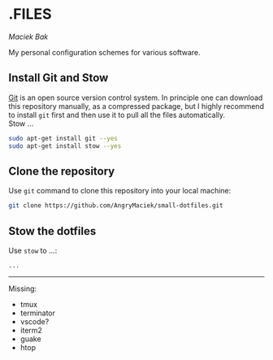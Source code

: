 # .FILES
*Maciek Bak*  

My personal configuration schemes for various software.

## Install Git and Stow

[Git](https://git-scm.com/) is an open source version control system. In principle one can download this repository manually, as a compressed package, but I highly recommend to install `git` first and then use it to pull all the files automatically.  
Stow ...

```bash
sudo apt-get install git --yes
sudo apt-get install stow --yes
```

## Clone the repository

Use `git` command to clone this repository into your local machine:
```bash
git clone https://github.com/AngryMaciek/small-dotfiles.git
```

## Stow the dotfiles

Use `stow` to ...:
```bash
...
```

---
Missing:
* tmux
* terminator
* vscode?
* iterm2
* guake
* htop